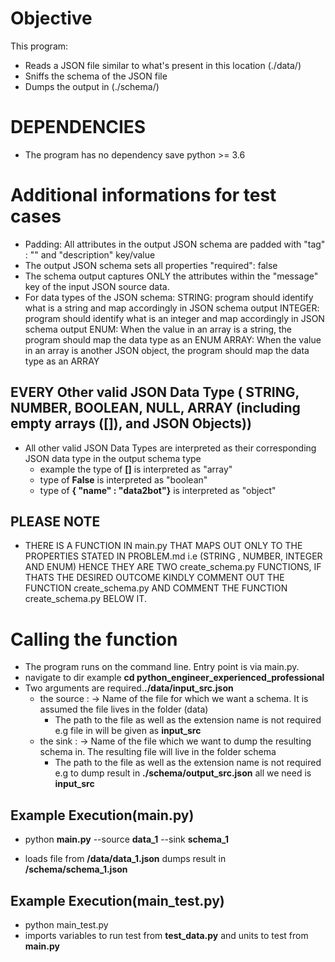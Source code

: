 # Objective
This program:
- Reads a JSON file similar to what's present in this location (./data/)
- Sniffs the schema of the JSON file 
- Dumps the output in (./schema/)

# DEPENDENCIES
- The program has no dependency save python >= 3.6 

# Additional informations for test cases
- Padding: All attributes in the output JSON schema  are padded with "tag" : "" and "description" key/value
- The output JSON schema sets all properties "required": false
- The schema output captures ONLY the attributes within the "message" key of the input JSON source data. 
- For data types of the JSON schema:
STRING: program should identify what is a string and map accordingly in JSON schema output
INTEGER: program should identify what is an integer and map accordingly in JSON schema output
ENUM: When the value in an array is a string, the program should map the data type as an ENUM 
ARRAY: When the value in an array is another JSON object, the program should map the data type as an ARRAY 

## EVERY Other valid JSON Data Type ( STRING, NUMBER, BOOLEAN, NULL, ARRAY (including empty arrays ([]), and JSON Objects))
- All other valid JSON Data Types are interpreted as their corresponding JSON data type in the output schema type 
    - example the type of <strong>[]</strong> is interpreted as "array" 
    - type of <strong>False</strong> is interpreted as "boolean"
    - type of <strong>{ "name" : "data2bot"}</strong> is interpreted as "object"

## PLEASE NOTE
- THERE IS A FUNCTION IN main.py THAT MAPS OUT ONLY TO THE PROPERTIES STATED IN PROBLEM.md i.e (STRING , NUMBER, INTEGER AND ENUM) HENCE THEY ARE TWO create_schema.py FUNCTIONS, IF THATS THE DESIRED OUTCOME KINDLY COMMENT OUT THE FUNCTION create_schema.py AND COMMENT THE FUNCTION create_schema.py BELOW IT.

# Calling the function
- The program runs on the command line. Entry point is via main.py.
- navigate to dir example <strong>cd python_engineer_experienced_professional</strong>
- Two arguments are required.<strong>./data/input_src.json</strong>
    * the source : -> Name of the file for which we want a schema. It is assumed the file lives in the folder (data)
        - The path to the file as well as the extension name is not required e.g file in  will be given as <strong>input_src</strong>
    * the sink : -> Name of the file which we want to dump the resulting schema in. The resulting file will live in the folder schema
        - The path to the file as well as the extension name is not required e.g to dump result in <strong>./schema/output_src.json</strong> all we need is <strong>input_src</strong>

## Example Execution(main.py)
- python <strong>main.py</strong> --source <strong>data_1</strong> --sink <strong>schema_1</strong>
* loads file from <strong>/data/data_1.json</strong> dumps result in <strong>/schema/schema_1.json</strong>

## Example Execution(main_test.py)
- python main_test.py
- imports variables to run test from <strong>test_data.py</strong> and units to test from <strong>main.py</strong>
